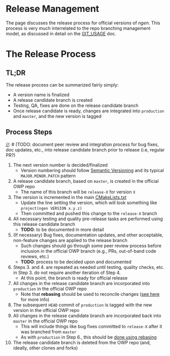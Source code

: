 # Release Management

The page discusses the release process for official versions of _ngen_.  This process is very much interrelated to the repo branching management model, as discussed in detail on the [GIT_USAGE](./GIT_USAGE.md) doc.

# The Release Process

## TL;DR

The release process can be summarized fairly simply:
- A version name is finalized
- A release candidate branch is created
- Testing, QA, fixes are done on the release candidate branch
- Once release candidate is ready, changes are integrated into `production` and `master`, and the new version is tagged

## Process Steps


[comment]: <> (TODO: Document release manual testing and QA procedures)
[//]: # (TODO: document testing and quality checks/process for release candidate prior to release)
[//]: # (TODO: document peer review and integration process for bug fixes, doc updates, etc., into release candidate branch prior to release (i.e, regular PR?)

1. The next version number is decided/finalized
    - Version numbering should follow [Semantic Versioning](https://semver.org/) and its typical `MAJOR.MINOR.PATCH` pattern
2. A release candidate branch, based on `master`, is created in the official OWP repo
    - The name of this branch will be `release-X` for version `X`
3. The version is incremented in the main [CMakeLists.txt](../CMakeLists.txt)
    - Update the line setting the version, which will look something like `project(ngen VERSION x.y.z)`
    - Then committed and pushed this change to the `release-X` branch
4. All necessary testing and quality pre-release tasks are performed using this release candidate branch
    - **TODO**: to be documented in more detail
4. (If necessary) Bug fixes, documentation updates, and other acceptable, non-feature changes are applied to the release branch
    - Such changes should go through some peer review process before inclusion in the official OWP branch (e.g., PRs, out-of-band code reviews, etc.)
    - **TODO**: process to be decided upon and documented
5. Steps 3. and 4. are repeated as needed until testing, quality checks, etc. in Step 3. do not require another iteration of Step 4.
    - At this point, the branch is ready for official release
6. All changes in the release candidate branch are incorporated into `production` in the official OWP repo
    - Note that **rebasing** should be used to reconcile changes ([see here](../CONTRIBUTING.md#a-rebase-strategy) for more info)
7. The subsequent `HEAD` commit of `production` is tagged with the new version in the official OWP repo
8. All changes in the release candidate branch are incorporated back into `master` in the official OWP repo
    - This will include things like bug fixes committed to `release-X` after it was branched from `master`
    - As with `production` in Step 6., this should be [done using rebasing](../CONTRIBUTING.md#a-rebase-strategy)
9. The release candidate branch is deleted from the OWP repo (and, ideally, other clones and forks)